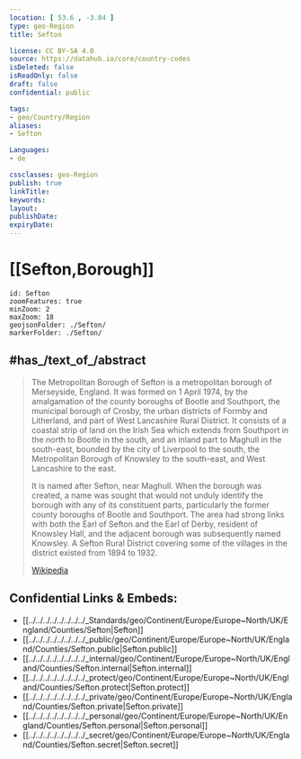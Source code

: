 ```yaml
---
location: [ 53.6 , -3.04 ] 
type: geo-Region
title: Sefton

license: CC BY-SA 4.0
source: https://datahub.io/core/country-codes
isDeleted: false
isReadOnly: false
draft: false
confidential: public

tags:
- geo/Country/Region
aliases:
- Sefton

Languages:
- de

cssclasses: geo-Region
publish: true
linkTitle: 
keywords: 
layout: 
publishDate: 
expiryDate: 
---
```


# [[Sefton,Borough]]

```leaflet
id: Sefton
zoomFeatures: true 
minZoom: 2 
maxZoom: 18
geojsonFolder: ./Sefton/
markerFolder: ./Sefton/
```


## #has_/text_of_/abstract 

> The Metropolitan Borough of Sefton is a metropolitan borough of Merseyside, England. It was formed on 1 April 1974, by the amalgamation of the county boroughs of Bootle and Southport, the municipal borough of Crosby, the urban districts of Formby and Litherland, and part of West Lancashire Rural District. It consists of a coastal strip of land on the Irish Sea which extends from Southport in the north to Bootle in the south, and an inland part to Maghull in the south-east, bounded by the city of Liverpool to the south, the Metropolitan Borough of Knowsley to the south-east, and West Lancashire to the east.
>
> It is named after Sefton, near Maghull. When the borough was created, a name was sought that would not unduly identify the borough with any of its constituent parts, particularly the former county boroughs of Bootle and Southport. The area had strong links with both the Earl of Sefton and the Earl of Derby, resident of Knowsley Hall, and the adjacent borough was subsequently named Knowsley. A Sefton Rural District covering some of the villages in the district existed from 1894 to 1932.
>
> [Wikipedia](https://en.wikipedia.org/wiki/Metropolitan%20Borough%20of%20Sefton)



## Confidential Links & Embeds: 
- [[../../../../../../../../_Standards/geo/Continent/Europe/Europe~North/UK/England/Counties/Sefton|Sefton]] 
- [[../../../../../../../../_public/geo/Continent/Europe/Europe~North/UK/England/Counties/Sefton.public|Sefton.public]] 
- [[../../../../../../../../_internal/geo/Continent/Europe/Europe~North/UK/England/Counties/Sefton.internal|Sefton.internal]] 
- [[../../../../../../../../_protect/geo/Continent/Europe/Europe~North/UK/England/Counties/Sefton.protect|Sefton.protect]] 
- [[../../../../../../../../_private/geo/Continent/Europe/Europe~North/UK/England/Counties/Sefton.private|Sefton.private]] 
- [[../../../../../../../../_personal/geo/Continent/Europe/Europe~North/UK/England/Counties/Sefton.personal|Sefton.personal]] 
- [[../../../../../../../../_secret/geo/Continent/Europe/Europe~North/UK/England/Counties/Sefton.secret|Sefton.secret]] 

